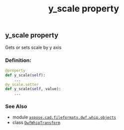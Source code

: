 ﻿---
title: y_scale property
second_title: Aspose.CAD for Python via .NET API References
description: 
type: docs
weight: 70
url: /python-net/aspose.cad.fileformats.dwf.whip.objects/dwfwhiptransform/y_scale/
is_root: false
---

## y_scale property


Gets or sets scale by y axis
### Definition:
```python
@property
def y_scale(self):
    ...
@y_scale.setter
def y_scale(self, value):
    ...
```

### See Also
* module [`aspose.cad.fileformats.dwf.whip.objects`](../../)
* class [`DwfWhipTransform`](/cad/python-net/aspose.cad.fileformats.dwf.whip.objects/dwfwhiptransform)
